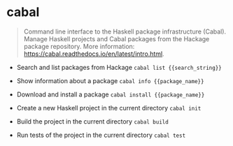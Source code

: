 # cabal
> Command line interface to the Haskell package infrastructure (Cabal).
> Manage Haskell projects and Cabal packages from the Hackage package repository.
> More information: <https://cabal.readthedocs.io/en/latest/intro.html>.

- Search and list packages from Hackage
`cabal list {{search_string}}`

- Show information about a package
`cabal info {{package_name}}`

- Download and install a package
`cabal install {{package_name}}`

- Create a new Haskell project in the current directory
`cabal init`

- Build the project in the current directory
`cabal build`

- Run tests of the project in the current directory
`cabal test`
